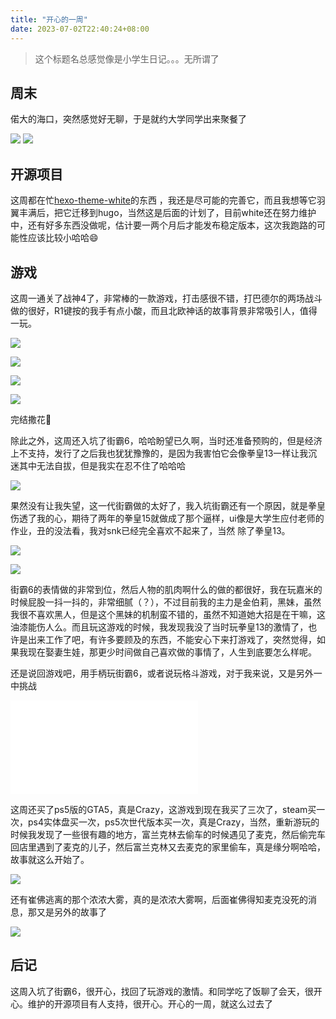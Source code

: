 ```yaml
---
title: "开心的一周"
date: 2023-07-02T22:40:24+08:00
---
```


> 这个标题名总感觉像是小学生日记。。。无所谓了

## 周末

偌大的海口，突然感觉好无聊，于是就约大学同学出来聚餐了

![](https://cdn.jsdelivr.net/gh/fushaolei/img/img/202307022327852.jpg)
![](https://cdn.jsdelivr.net/gh/fushaolei/img/img/202307022328544.jpg)

## 开源项目

这周都在忙[hexo-theme-white](https://github.com/FuShaoLei/hexo-theme-white)的东西 ，我还是尽可能的完善它，而且我想等它羽翼丰满后，把它迁移到hugo，当然这是后面的计划了，目前white还在努力维护中，还有好多东西没做呢，估计要一两个月后才能发布稳定版本，这次我跑路的可能性应该比较小哈哈😄

## 游戏

这周一通关了战神4了，非常棒的一款游戏，打击感很不错，打巴德尔的两场战斗做的很好，R1键按的我手有点小酸，而且北欧神话的故事背景非常吸引人，值得一玩。

![](https://cdn.jsdelivr.net/gh/fushaolei/img/img/202307022251074.jpg)

![](https://cdn.jsdelivr.net/gh/fushaolei/img/img/202307022251298.jpg)

![](https://cdn.jsdelivr.net/gh/fushaolei/img/img/202307022254105.jpg)

![](https://cdn.jsdelivr.net/gh/fushaolei/img/img/202307022254321.jpg)

完结撒花👏

除此之外，这周还入坑了街霸6，哈哈盼望已久啊，当时还准备预购的，但是经济上不支持，发行了之后我也犹犹豫豫的，是因为我害怕它会像拳皇13一样让我沉迷其中无法自拔，但是我实在忍不住了哈哈哈

![](https://cdn.jsdelivr.net/gh/fushaolei/img/img/202307022305568.jpg)

果然没有让我失望，这一代街霸做的太好了，我入坑街霸还有一个原因，就是拳皇伤透了我的心，期待了两年的拳皇15就做成了那个逼样，ui像是大学生应付老师的作业，丑的没法看，我对snk已经完全喜欢不起来了，当然 除了拳皇13。

![](https://cdn.jsdelivr.net/gh/fushaolei/img/img/202307022312785.png)

![](https://cdn.jsdelivr.net/gh/fushaolei/img/img/202307022315041.png)

街霸6的表情做的非常到位，然后人物的肌肉啊什么的做的都很好，我在玩嘉米的时候屁股一抖一抖的，非常细腻（？），不过目前我的主力是金伯莉，黑妹，虽然我很不喜欢黑人，但是这个黑妹的机制蛮不错的，虽然不知道她大招是在干嘛，这油漆能伤人么。而且玩这游戏的时候，我发现我没了当时玩拳皇13的激情了，也许是出来工作了吧，有许多要顾及的东西，不能安心下来打游戏了，突然觉得，如果我现在娶妻生娃，那更少时间做自己喜欢做的事情了，人生到底要怎么样呢。

还是说回游戏吧，用手柄玩街霸6，或者说玩格斗游戏，对于我来说，又是另外一中挑战

<iframe src="//player.bilibili.com/player.html?aid=572895600&bvid=BV1jz4y1n7oH&cid=1182965804&page=1" scrolling="no" border="0" frameborder="no" framespacing="0" allowfullscreen="true"> </iframe>

这周还买了ps5版的GTA5，真是Crazy，这游戏到现在我买了三次了，steam买一次，ps4实体盘买一次，ps5次世代版本买一次，真是Crazy，当然，重新游玩的时候我发现了一些很有趣的地方，富兰克林去偷车的时候遇见了麦克，然后偷完车回店里遇到了麦克的儿子，然后富兰克林又去麦克的家里偷车，真是缘分啊哈哈，故事就这么开始了。

![](https://cdn.jsdelivr.net/gh/fushaolei/img/img/202307022322462.jpg)

还有崔佛逃离的那个浓浓大雾，真的是浓浓大雾啊，后面崔佛得知麦克没死的消息，那又是另外的故事了

![](https://cdn.jsdelivr.net/gh/fushaolei/img/img/202307022322794.jpg)

## 后记

这周入坑了街霸6，很开心，找回了玩游戏的激情。和同学吃了饭聊了会天，很开心。维护的开源项目有人支持，很开心。开心的一周，就这么过去了